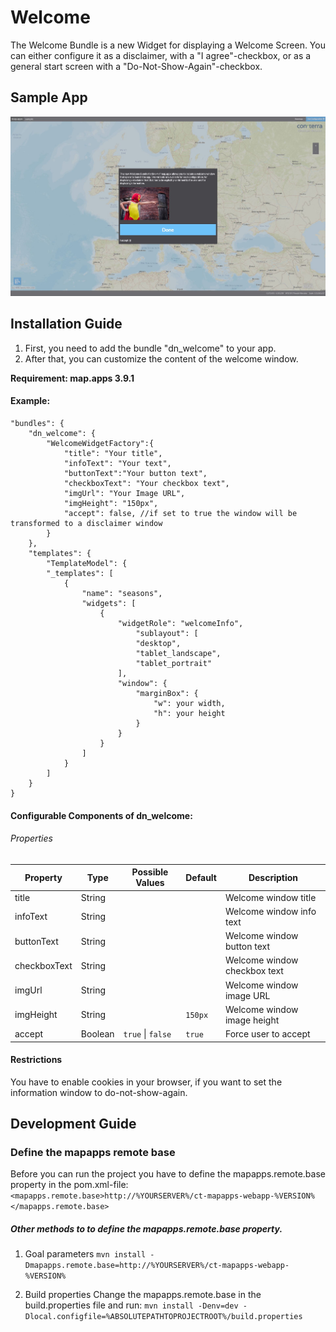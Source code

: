 # Welcome
The Welcome Bundle is a new Widget for displaying a Welcome Screen. You can either configure it as a disclaimer, with a "I agree"-checkbox, or as a general start screen with a "Do-Not-Show-Again"-checkbox.




Sample App
------------------

![alt text](https://github.com/conterra/mapapps-welcome/blob/3.x/screenshoot.JPG)

Installation Guide
------------------
1. First, you need to add the bundle "dn_welcome" to your app.
2. After that, you can customize the content of the welcome window.

**Requirement: map.apps 3.9.1**

#### Example:

```
"bundles": {
    "dn_welcome": {
        "WelcomeWidgetFactory":{
            "title": "Your title",
            "infoText": "Your text",
            "buttonText":"Your button text",
            "checkboxText": "Your checkbox text",
            "imgUrl": "Your Image URL",
            "imgHeight": "150px",
            "accept": false, //if set to true the window will be transformed to a disclaimer window
        }
    },
    "templates": {
        "TemplateModel": {
        "_templates": [
            {
                "name": "seasons",
                "widgets": [  
                    {
                        "widgetRole": "welcomeInfo",
                            "sublayout": [
                            "desktop",
                            "tablet_landscape",
                            "tablet_portrait"
                        ],
                        "window": {
                            "marginBox": {
                                "w": your width,
                                "h": your height
                            }
                        }
                    }
                ]
            }
        ]
    }
}
```

#### Configurable Components of dn_welcome: 

###### Properties
 | Property                       | Type    | Possible Values               | Default            | Description                          |
 |--------------------------------|---------|-------------------------------|--------------------|--------------------------------------|
 | title                          | String  |                               |                    | Welcome window title                 |
 | infoText                       | String  |                               |                    | Welcome window info text             |
 | buttonText                     | String  |                               |                    | Welcome window button text           |
 | checkboxText                   | String  |                               |                    | Welcome window checkbox text         |
 | imgUrl                         | String  |                               |                    | Welcome window image URL             |
 | imgHeight                      | String  |                               |```150px```         | Welcome window image height          |
 | accept                         | Boolean |```true``` &#124; ```false```  |```true```          | Force user to accept                 |

#### Restrictions
You have to enable cookies in your browser, if you want to set the information window to do-not-show-again.

Development Guide
------------------
### Define the mapapps remote base
Before you can run the project you have to define the mapapps.remote.base property in the pom.xml-file:
`<mapapps.remote.base>http://%YOURSERVER%/ct-mapapps-webapp-%VERSION%</mapapps.remote.base>`

##### Other methods to to define the mapapps.remote.base property.
1. Goal parameters
`mvn install -Dmapapps.remote.base=http://%YOURSERVER%/ct-mapapps-webapp-%VERSION%`

2. Build properties
Change the mapapps.remote.base in the build.properties file and run:
`mvn install -Denv=dev -Dlocal.configfile=%ABSOLUTEPATHTOPROJECTROOT%/build.properties`
